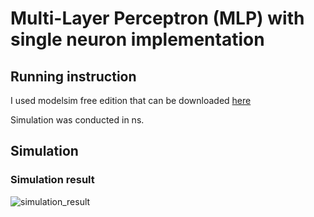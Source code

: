 # Multi-Layer Perceptron (MLP) with single neuron implementation

## Running instruction
I used modelsim free edition that can be downloaded [here](https://www.intel.com/content/www/us/en/software-kit/666221/intel-quartus-ii-web-edition-design-software-version-13-1-for-windows.html)

Simulation was conducted in ns.

## Simulation

### Simulation result

![simulation_result](https://github.com/[ihsanalhafiz]/[MLP_Single_Neuron]/blob/[master]/Images/tb_mlp_single_simulation.png?raw=true)
 
